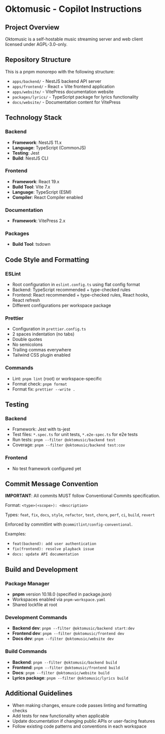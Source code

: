 # Oktomusic - Copilot Instructions

## Project Overview

Oktomusic is a self-hostable music streaming server and web client licensed under AGPL-3.0-only.

## Repository Structure

This is a pnpm monorepo with the following structure:

- `apps/backend/` - NestJS backend API server
- `apps/frontend/` - React + Vite frontend application
- `apps/website/` - VitePress documentation website
- `packages/lyrics/` - TypeScript package for lyrics functionality
- `docs/website/` - Documentation content for VitePress

## Technology Stack

### Backend
- **Framework**: NestJS 11.x
- **Language**: TypeScript (CommonJS)
- **Testing**: Jest
- **Build**: NestJS CLI

### Frontend
- **Framework**: React 19.x
- **Build Tool**: Vite 7.x
- **Language**: TypeScript (ESM)
- **Compiler**: React Compiler enabled

### Documentation
- **Framework**: VitePress 2.x

### Packages
- **Build Tool**: tsdown

## Code Style and Formatting

### ESLint
- Root configuration in `eslint.config.ts` using flat config format
- Backend: TypeScript recommended + type-checked rules
- Frontend: React recommended + type-checked rules, React hooks, React refresh
- Different configurations per workspace package

### Prettier
- Configuration in `prettier.config.ts`
- 2 spaces indentation (no tabs)
- Double quotes
- No semicolons
- Trailing commas everywhere
- Tailwind CSS plugin enabled

### Commands
- Lint: `pnpm lint` (root) or workspace-specific
- Format check: `pnpm format`
- Format fix: `prettier --write .`

## Testing

### Backend
- Framework: Jest with ts-jest
- Test files: `*.spec.ts` for unit tests, `*.e2e-spec.ts` for e2e tests
- Run tests: `pnpm --filter @oktomusic/backend test`
- Coverage: `pnpm --filter @oktomusic/backend test:cov`

### Frontend
- No test framework configured yet

## Commit Message Convention

**IMPORTANT**: All commits MUST follow Conventional Commits specification.

Format: `<type>(<scope>): <description>`

Types: `feat`, `fix`, `docs`, `style`, `refactor`, `test`, `chore`, `perf`, `ci`, `build`, `revert`

Enforced by commitlint with `@commitlint/config-conventional`.

Examples:
- `feat(backend): add user authentication`
- `fix(frontend): resolve playback issue`
- `docs: update API documentation`

## Build and Development

### Package Manager
- **pnpm** version 10.18.0 (specified in package.json)
- Workspaces enabled via `pnpm-workspace.yaml`
- Shared lockfile at root

### Development Commands
- **Backend dev**: `pnpm --filter @oktomusic/backend start:dev`
- **Frontend dev**: `pnpm --filter @oktomusic/frontend dev`
- **Docs dev**: `pnpm --filter @oktomusic/website dev`

### Build Commands
- **Backend**: `pnpm --filter @oktomusic/backend build`
- **Frontend**: `pnpm --filter @oktomusic/frontend build`
- **Docs**: `pnpm --filter @oktomusic/website build`
- **Lyrics package**: `pnpm --filter @oktomusic/lyrics build`

## Additional Guidelines

- When making changes, ensure code passes linting and formatting checks
- Add tests for new functionality when applicable
- Update documentation if changing public APIs or user-facing features
- Follow existing code patterns and conventions in each workspace
